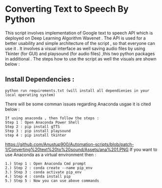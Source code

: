 # Converting Text to Speech By Python 

This script involves implementation of Google text to speech API which is deployed on Deep Learning Algorithm Wavenet . The API is used for a better usability and simple architecture of the script , so that everyone can use it . It involves a visual interface as well saving audio files by using Tkinter (for GUI) and playsound (for audio files) ,this two python packages in additional . The steps how to use the script as well the visuals are shown below : 

## Install Dependencies : 

```
python run requirements.txt (will install all dependienies in your local operating system)
```
There will be some comman issues regarding Anaconda usgae it is cited below : 
```
If using anaconda , then follow the steps : 
Step 1 : Open Anaconda Power Shell 
Step 2 : pip install gTTS
Step 3 : pip install playsound
step 4 : pip install tkinter 
```
https://github.com/Anustup900/Automation-scripts/blob/patch-1/Converting%20text%20to%20sound/Assets/ana%201.PNG
If you want to use Anaconda as a virtual environment then : 
```
1.) Step 1 : Open Anaconda Cmd prompt 
2.) Step 2 : conda create --name pip_env
3.) Step 3 : conda activate pip_env
4.) Step 4 : conda install pip
5.) Step 5 : Now you can use above commands
```
